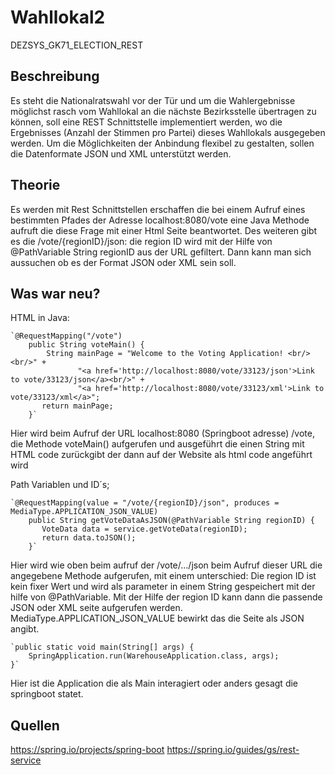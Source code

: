 # Wahllokal2
DEZSYS_GK71_ELECTION_REST

## Beschreibung
Es steht die Nationalratswahl vor der Tür und um die Wahlergebnisse möglichst rasch vom Wahllokal an die nächste Bezirksstelle übertragen zu können, soll eine REST Schnittstelle implementiert werden, wo die Ergebnisses (Anzahl der Stimmen pro Partei) dieses Wahllokals ausgegeben werden. Um die Möglichkeiten der Anbindung flexibel zu gestalten, sollen die Datenformate JSON und XML unterstützt werden.

## Theorie
Es werden mit Rest Schnittstellen erschaffen die bei einem Aufruf eines bestimmten Pfades der Adresse localhost:8080/vote eine Java Methode aufruft die diese Frage mit einer Html Seite beantwortet. Des weiteren gibt es die /vote/{regionID}/json: die region ID wird mit der Hilfe von @PathVariable String regionID aus der URL gefiltert. Dann kann man sich aussuchen ob es der Format JSON oder XML sein soll.

## Was war neu?
HTML in Java:


	`@RequestMapping("/vote")    
	    public String voteMain() {
	        String mainPage = "Welcome to the Voting Application! <br/><br/>" +
 	               "<a href='http://localhost:8080/vote/33123/json'>Link to vote/33123/json</a><br/>" +
 	               "<a href='http://localhost:8080/vote/33123/xml'>Link to vote/33123/xml</a>";
 	       return mainPage;
	    }`

  Hier wird beim Aufruf der URL localhost:8080 (Springboot adresse) /vote, die Methode voteMain()
 aufgerufen und ausgeführt die einen String mit HTML code zurückgibt der dann auf der Website als html code angeführt wird



Path Variablen und ID´s;


	`@RequestMapping(value = "/vote/{regionID}/json", produces = MediaType.APPLICATION_JSON_VALUE)
	    public String getVoteDataAsJSON(@PathVariable String regionID) {
 	       VoteData data = service.getVoteData(regionID);
 	       return data.toJSON();
	    }`
    

  Hier wird wie oben beim aufruf der /vote/.../json beim Aufruf dieser URL die angegebene Methode aufgerufen, mit einem unterschied:
    Die region ID ist kein fixer Wert und wird als parameter in einem String gespeichert mit der hilfe von @PathVariable. Mit der Hilfe der region ID kann dann die passende JSON oder XML seite aufgerufen werden.
    MediaType.APPLICATION_JSON_VALUE bewirkt das die Seite als JSON angibt.



    `public static void main(String[] args) {
		SpringApplication.run(WarehouseApplication.class, args);
	}`


 Hier ist die Application die als Main interagiert oder anders gesagt die springboot statet.
 
## Quellen
https://spring.io/projects/spring-boot
https://spring.io/guides/gs/rest-service

